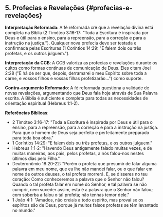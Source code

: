 ## 5. Profecias e Revelações {#profecias-e-revelações}

**Interpretação Reformada**: A fé reformada crê que a revelação divina está completa na Bíblia (2 Timóteo 3:16-17: "Toda a Escritura é inspirada por Deus e útil para o ensino, para a repreensão, para a correção e para a instrução na justiça."). Qualquer nova profecia deve ser testada e confirmada pelas Escrituras (1 Coríntios 14:29: "E falem dois ou três profetas, e os outros julguem.").

**Interpretação da CCB**: A CCB valoriza as profecias e revelações durante os cultos como formas contínuas de comunicação de Deus. Eles citam Joel 2:28 ("E há de ser que, depois, derramarei o meu Espírito sobre toda a carne, e vossos filhos e vossas filhas profetizarão...") como suporte.

**Contra-argumento Reformado**: A fé reformada questiona a validade de novas revelações, argumentando que Deus fala hoje através de Sua Palavra escrita. A Bíblia é suficiente e completa para todas as necessidades de orientação espiritual (Hebreus 1:1-2).

**Referências Bíblicas**:
- 2 Timóteo 3:16-17: "Toda a Escritura é inspirada por Deus e útil para o ensino, para a repreensão, para a correção e para a instrução na justiça. Para que o homem de Deus seja perfeito e perfeitamente preparado para toda boa obra."
- 1 Coríntios 14:29: "E falem dois ou três profetas, e os outros julguem."
- Hebreus 1:1-2: "Havendo Deus antigamente falado muitas vezes, e de muitas maneiras, aos pais, pelos profetas, a nós falou-nos nestes últimos dias pelo Filho."
- Deuteronômio 18:20-22: "Porém o profeta que presumir de falar alguma palavra em meu nome, que eu lhe não mandei falar, ou o que falar em nome de outros deuses, o tal profeta morrerá. E, se disseres no teu coração: Como conheceremos a palavra que o Senhor não falou? Quando o tal profeta falar em nome do Senhor, e tal palavra se não cumprir, nem suceder assim, esta é a palavra que o Senhor não falou; com soberba a falou o tal profeta; não tenhas temor dele."
- 1 João 4:1: "Amados, não creiais a todo espírito, mas provai se os espíritos são de Deus, porque já muitos falsos profetas se têm levantado no mundo."